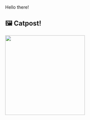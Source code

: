 Hello there!



## 🖼️ Catpost!

<sub>
    <img src="https://cdn2.thecatapi.com/images/P3RArzHqX.png" height="256">
</sub>

